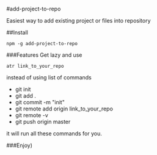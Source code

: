 #add-project-to-repo

Easiest way to add existing project or files into repository

##Install

`npm -g add-project-to-repo`

###Features
Get lazy and use 

`atr link_to_your_repo` 

instead of using list of commands 

- git init
- git add .
- git commit -m "init"
- git remote add origin link_to_your_repo
- git remote -v
- git push origin master

it will run all these commands for you.

###Enjoy)


